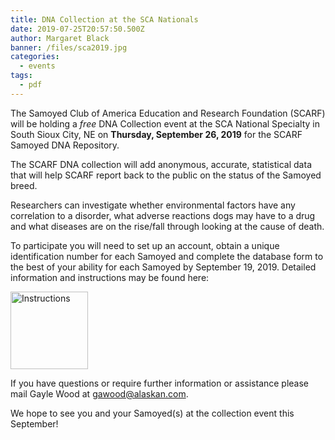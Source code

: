 ```yaml
---
title: DNA Collection at the SCA Nationals
date: 2019-07-25T20:57:50.500Z
author: Margaret Black
banner: /files/sca2019.jpg
categories:
  - events
tags:
  - pdf
---
```

The Samoyed Club of America Education and Research Foundation (SCARF) will be holding a _free_ DNA Collection event at the SCA National Specialty in South Sioux City, NE on <i class="fa fa-calendar"></i> **Thursday, September 26, 2019** for the SCARF Samoyed DNA Repository.


The SCARF DNA collection will add anonymous, accurate, statistical data that will help SCARF report back to the public on the status of the Samoyed breed.


Researchers can investigate whether environmental factors have any correlation to a disorder, what adverse reactions dogs may have to a drug and what diseases are on the rise/fall through looking at the cause of death.


To participate you will need to set up an account, obtain a unique identification number for each Samoyed and complete the database form to the best of your ability for each Samoyed by September 19, 2019. Detailed information and instructions may be found here:

<a href="/files/scarf-dna-collection-announcement-and-instructions-2019.pdf">
  <img src="/files/scarf-dna-collection-announcement-and-instructions-2019.png" alt="Instructions" style="height: 124px;">
</a>


If you have questions or require further information or assistance please mail Gayle Wood at [gawood@alaskan.com](mailto:gawood@alaskan.com).


We hope to see you and your Samoyed(s) at the collection event this September!
